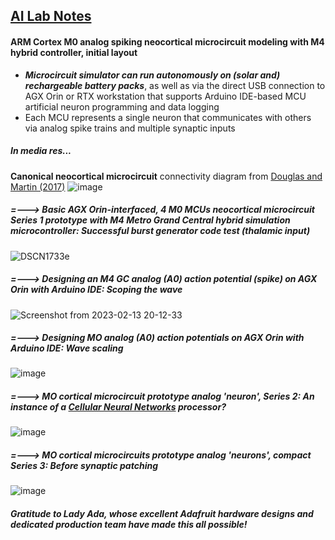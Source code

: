 ## <u>AI Lab Notes</u>

#### **ARM Cortex M0 analog spiking neocortical microcircuit modeling with M4 hybrid controller**, initial layout

- ***Microcircuit simulator can run autonomously on (solar and) rechargeable battery packs***, as well as via the direct USB connection to AGX Orin or RTX workstation that supports Arduino IDE-based MCU artificial neuron programming and data logging
- Each MCU represents a single neuron that communicates with others via analog spike trains and multiple synaptic inputs

##### In media res...

**Canonical neocortical microcircuit** connectivity diagram from [Douglas and Martin (2017)](https://academic.oup.com/book/24640/chapter/187974834)
![image](https://user-images.githubusercontent.com/71346897/213343140-41049d4a-09e4-4563-a68f-a6e6db5b944f.png)


##### =---> Basic AGX Orin-interfaced, 4 M0 MCUs neocortical microcircuit Series 1 prototype with M4 Metro Grand Central hybrid simulation microcontroller: Successful burst generator code test (thalamic input)
![DSCN1733e](https://user-images.githubusercontent.com/71346897/216524293-94225fb1-044e-4652-b653-15d748d52b5f.jpg)


##### =---> Designing an M4 GC *analog (A0) action potential* (spike) on AGX Orin with Arduino IDE: Scoping the wave
![Screenshot from 2023-02-13 20-12-33](https://user-images.githubusercontent.com/71346897/218638127-e3ac2aa9-6aaa-4fed-b939-558f0ebaeef3.png)

##### =---> Designing MO *analog (A0) action potentials* on AGX Orin with Arduino IDE: Wave scaling
![image](https://user-images.githubusercontent.com/71346897/219840406-94709ca3-eabd-46e3-b1c0-5e4feafe03de.png)

##### =---> MO cortical microcircuit prototype analog 'neuron', Series 2: An instance of a [Cellular Neural Networks](https://link.springer.com/book/10.1007/978-94-017-0261-4) processor?
![image](https://github.com/rtrelease/Jetson-Symbolics/assets/71346897/1de5ac09-6661-4615-a3e2-b14bae1ed1b4)


##### =---> MO cortical microcircuits prototype analog 'neurons', compact Series 3: Before synaptic patching
![image](https://github.com/rtrelease/Jetson-Symbolics-Neuromorphics/assets/71346897/165d44a6-abe2-4330-aadd-e40b0c3333d8)



##### Gratitude to *Lady Ada*, whose excellent Adafruit hardware designs and dedicated production team have made this all possible!
